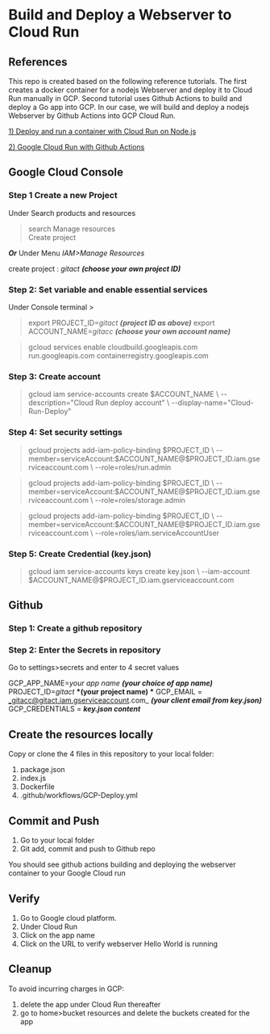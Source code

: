 # Build and Deploy a Webserver to Cloud Run

## References

This repo is created based on the following reference tutorials. The first creates a docker container for a nodejs Webserver and deploy it to Cloud Run manually in GCP. Second tutorial uses Github Actions to build and deploy a Go app into GCP. In our case, we will build and deploy a nodejs Webserver by Github Actions into GCP Cloud Run.

[1) Deploy and run a container with Cloud Run on Node.js](https://codelabs.developers.google.com/codelabs/cloud-run-hello#0)

[2) Google Cloud Run with Github  Actions](https://cloud.google.com/community/tutorials/cicd-cloud-run-github-actions)  


## Google Cloud Console

### Step 1 Create a new Project  
Under Search products and resources  
> search Manage resources  
> Create project  

__*Or*__  Under Menu  _IAM>Manage Resources_

create project : _gitact_ __*(choose your own project ID)*__

### Step 2: Set variable and enable essential services  
Under Console terminal >  
>export PROJECT_ID=_gitact_ __*(project ID as above)*__
>export ACCOUNT_NAME=_gitacc_ __*(choose your own account name)*__  

>gcloud services enable cloudbuild.googleapis.com run.googleapis.com containerregistry.googleapis.com  

### Step 3: Create account  
>gcloud iam service-accounts create \$ACCOUNT_NAME \\
>  --description="Cloud Run deploy account" \\
>  --display-name="Cloud-Run-Deploy"

### Step 4: Set security settings  

>gcloud projects add-iam-policy-binding \$PROJECT_ID \\
>  --member=serviceAccount:\$ACCOUNT_NAME@$PROJECT_ID.iam.gserviceaccount.com \\
>  --role=roles/run.admin  

>gcloud projects add-iam-policy-binding \$PROJECT_ID \\
>  --member=serviceAccount:\$ACCOUNT_NAME@$PROJECT_ID.iam.gserviceaccount.com \\
>  --role=roles/storage.admin

>gcloud projects add-iam-policy-binding \$PROJECT_ID \\
>  --member=serviceAccount:\$ACCOUNT_NAME@$PROJECT_ID.iam.gserviceaccount.com \\
>  --role=roles/iam.serviceAccountUser

### Step 5: Create Credential (key.json)

>gcloud iam service-accounts keys create key.json \\
>    --iam-account \$ACCOUNT_NAME@$PROJECT_ID.iam.gserviceaccount.com

## Github 

### Step 1: Create a github repository

### Step 2: Enter the Secrets in repository
Go to settings>secrets and enter to 4 secret values  

GCP_APP_NAME=_your app name_ __*(your choice of app name)*__  
PROJECT_ID=_gitact_ __*(your project name) *__ 
GCP_EMAIL = _gitacc@gitact.iam.gserviceaccount.com_ __*(your client email from key.json)*__  
GCP_CREDENTIALS = __*key.json content*__  


## Create the resources locally

Copy or clone the 4 files in this repository to your local folder:
1) package.json
2) index.js
3) Dockerfile
4) .github/workflows/GCP-Deploy.yml



## Commit and Push

1) Go to your local folder
2) Git add, commit and push to Github repo

You should see github actions building and deploying the webserver container to your Google Cloud run

## Verify 

1) Go to Google cloud platform. 
2) Under Cloud Run
3) Click on the app name
4) Click on the URL to verify webserver Hello World is running

## Cleanup

To avoid incurring charges in GCP: 
1) delete the app under Cloud Run thereafter
2) go to home>bucket resources and delete the buckets created for the app

